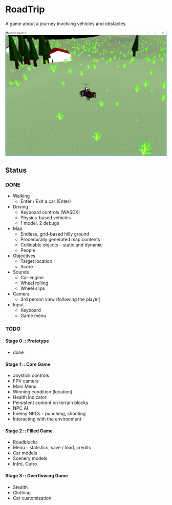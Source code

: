 # RoadTrip
A game about a journey involving vehicles and obstacles.

![Screenshot](https://github.com/Dejvino/roadtrip/blob/master/screenshot.png)

## Status
### DONE
* Walking
  * Enter / Exit a car (Enter)
* Driving
  * Keyboard controls (WASDX)
  * Physics-based vehicles
  * 1 model, 2 debugs
* Map
  * Endless, grid-based hilly ground
  * Procedurally generated map contents
  * Collidable objects - static and dynamic
  * People
* Objectives
  * Target location
  * Score
* Sounds
  * Car engine
  * Wheel rolling
  * Wheel slips
* Camera
  * 3rd person view (following the player)
* Input
  * Keyboard
  * Game menu

### TODO
#### Stage 0 :: Prototype
* done

#### Stage 1 :: Core Game
* Joystick controls
* FPV camera
* Main Menu
* Winning condition (location)
* Health indicator
* Persistent content on terrain blocks
* NPC AI
* Enemy NPCs - punching, shooting
* Interacting with the environment

#### Stage 2 :: Filled Game
* Roadblocks
* Menu - statistics, save / load, credits
* Car models
* Scenery models
* Intro, Outro

#### Stage 3 :: Overflowing Game
* Stealth
* Clothing
* Car customization
